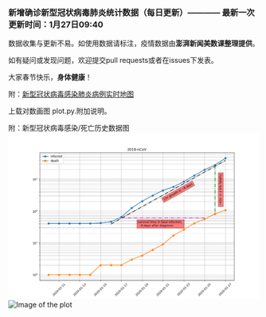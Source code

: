 
### 新增确诊新型冠状病毒肺炎统计数据（每日更新）———— 最新一次更新时间：1月27日09:40

数据收集与更新不易。如使用数据请标注，疫情数据由**澎湃新闻美数课整理提供**。

如有疑问或发现问题，欢迎提交pull requests或者在issues下发表。

大家春节快乐，**身体健康**！

附：[新型冠状病毒感染肺炎病例实时地图](http://projects.thepaper.cn/thepaper-cases/839studio/feiyan/)

上载对数画图 plot.py.附加说明。

附：新型冠状病毒感染/死亡历史数据图
![Alt text](./20200127.png?raw=true "plot")
![Image of the plot](https://github.com/candlelighter/Novel-Coronavirus-Updates/master/20200127.png)

